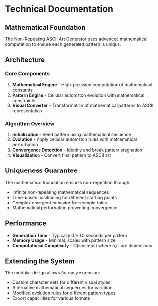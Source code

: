 # Technical Documentation

## Mathematical Foundation

The Non-Repeating ASCII Art Generator uses advanced mathematical computation to ensure each generated pattern is unique.

## Architecture

### Core Components

1. **Mathematical Engine** - High-precision computation of mathematical constants
2. **Pattern Engine** - Cellular automaton evolution with mathematical constraints  
3. **Visual Converter** - Transformation of mathematical patterns to ASCII representation

### Algorithm Overview

1. **Initialization** - Seed pattern using mathematical sequence
2. **Evolution** - Apply cellular automaton rules with mathematical perturbation
3. **Convergence Detection** - Identify and break pattern stagnation
4. **Visualization** - Convert final pattern to ASCII art

## Uniqueness Guarantee

The mathematical foundation ensures non-repetition through:

- Infinite non-repeating mathematical sequences
- Time-based positioning for different starting points
- Complex emergent behavior from simple rules
- Mathematical perturbation preventing convergence

## Performance

- **Generation Time** - Typically 0.1-0.5 seconds per pattern
- **Memory Usage** - Minimal, scales with pattern size
- **Computational Complexity** - O(n*m*steps) where n,m are dimensions

## Extending the System

The modular design allows for easy extension:

- Custom character sets for different visual styles
- Alternative mathematical sequences for variation
- Modified evolution rules for different pattern types
- Export capabilities for various formats
